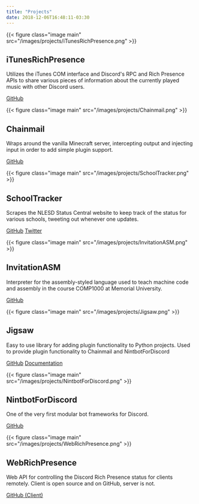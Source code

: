 ```yaml
---
title: "Projects"
date: 2018-12-06T16:48:11-03:30
---
```


{{< figure class="image main" src="/images/projects/iTunesRichPresence.png" >}}

## iTunesRichPresence

Utilizes the iTunes COM interface and Discord's RPC and Rich Presence APIs to share various pieces of information about the currently played music with other Discord users.

<a class="icon fa-github" href="https://github.com/nint8835/iTunesRichPresence"> GitHub</a>

{{< figure class="image main" src="/images/projects/Chainmail.png" >}}

## Chainmail

Wraps around the vanilla Minecraft server, intercepting output and injecting input in order to add simple plugin support.

<a class="icon fa-github" href="https://github.com/Chainmail-Project/Chainmail"> GitHub</a>

{{< figure class="image main" src="/images/projects/SchoolTracker.png" >}}

## SchoolTracker

Scrapes the NLESD Status Central website to keep track of the status for various schools, tweeting out whenever one updates.

<a class="icon fa-github" href="https://github.com/nint8835/SchoolTracker"> GitHub</a> <a class="icon fa-twitter" href="https://twitter.com/nlschoolstatus"> Twitter</a>

{{< figure class="image main" src="/images/projects/InvitationASM.png" >}}

## InvitationASM

Interpreter for the assembly-styled language used to teach machine code and assembly in the course COMP1000 at Memorial University.

<a class="icon fa-github" href="https://github.com/nint8835/InvitationASM"> GitHub</a>

{{< figure class="image main" src="/images/projects/Jigsaw.png" >}}

## Jigsaw

Easy to use library for adding plugin functionality to Python projects. Used to provide plugin functionality to Chainmail and NintbotForDiscord

<a class="icon fa-github" href="https://github.com/nint8835/jigsaw"> GitHub</a> <a class="icon fa-book" href="https://jigsaw.readthedocs.io/en/latest/"> Documentation</a>

{{< figure class="image main" src="/images/projects/NintbotForDiscord.png" >}}

## NintbotForDiscord

One of the very first modular bot frameworks for Discord.

<a class="icon fa-github" href="https://github.com/nint8835/NintbotForDiscord"> GitHub</a>

{{< figure class="image main" src="/images/projects/WebRichPresence.png" >}}

## WebRichPresence

Web API for controlling the Discord Rich Presence status for clients remotely. Client is open source and on GitHub, server is not.

<a class="icon fa-github" href="https://github.com/nint8835/WebRichPresence_Client"> GitHub (Client)</a>